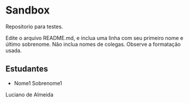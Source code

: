 # Sandbox
Repositorio para testes.

Edite o arquivo README.md, e inclua uma linha com seu primeiro nome e último sobrenome. Não inclua nomes de colegas.
Observe a formatação usada.

## Estudantes

+ Nome1 Sobrenome1

Luciano de Almeida

